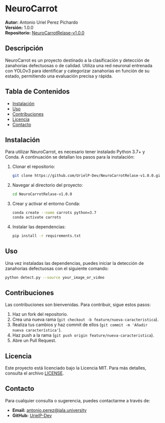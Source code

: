 # NeuroCarrot

**Autor:** Antonio Uriel Perez Pichardo  
**Versión:** 1.0.0  
**Repositorio:** [NeuroCarrotRelase-v1.0.0](https://github.com/UrielP-Dev/NeuroCarrotRelase-v1.0.0)

## Descripción

NeuroCarrot es un proyecto destinado a la clasificación y detección de zanahorias defectuosas o de calidad. Utiliza una red neuronal entrenada con YOLOv3 para identificar y categorizar zanahorias en función de su estado, permitiendo una evaluación precisa y rápida.

## Tabla de Contenidos

- [Instalación](#instalación)
- [Uso](#uso)
- [Contribuciones](#contribuciones)
- [Licencia](#licencia)
- [Contacto](#contacto)

## Instalación

Para utilizar NeuroCarrot, es necesario tener instalado Python 3.7+ y Conda. A continuación se detallan los pasos para la instalación:

1. Clonar el repositorio:
    ```bash
    git clone https://github.com/UrielP-Dev/NeuroCarrotRelase-v1.0.0.git
    ```
2. Navegar al directorio del proyecto:
    ```bash
    cd NeuroCarrotRelase-v1.0.0
    ```
3. Crear y activar el entorno Conda:
    ```bash
    conda create --name carrots python=3.7
    conda activate carrots
    ```
4. Instalar las dependencias:
    ```bash
    pip install -r requirements.txt
    ```

## Uso

Una vez instaladas las dependencias, puedes iniciar la detección de zanahorias defectuosas con el siguiente comando:

```bash
python detect.py --source your_image_or_video
 ```

## Contribuciones

Las contribuciones son bienvenidas. Para contribuir, sigue estos pasos:

1. Haz un fork del repositorio.
2. Crea una nueva rama (`git checkout -b feature/nueva-caracteristica`).
3. Realiza tus cambios y haz commit de ellos (`git commit -m 'Añadir nueva característica'`).
4. Haz push a la rama (`git push origin feature/nueva-caracteristica`).
5. Abre un Pull Request.

## Licencia

Este proyecto está licenciado bajo la Licencia MIT. Para más detalles, consulta el archivo [LICENSE](LICENSE).

## Contacto

Para cualquier consulta o sugerencia, puedes contactarme a través de:

- **Email:** antonio.perez@jala.university
- **GitHub:** [UrielP-Dev](https://github.com/UrielP-Dev)
